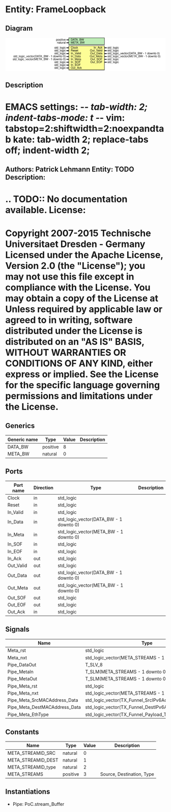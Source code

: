 # Entity: FrameLoopback

## Diagram

![Diagram](net_FrameLoopback.svg "Diagram")
## Description

EMACS settings: -*-  tab-width: 2; indent-tabs-mode: t -*-
vim: tabstop=2:shiftwidth=2:noexpandtab
kate: tab-width 2; replace-tabs off; indent-width 2;
=============================================================================
Authors:				 	Patrick Lehmann
Entity:				 	TODO
Description:
-------------------------------------
.. TODO:: No documentation available.
License:
=============================================================================
Copyright 2007-2015 Technische Universitaet Dresden - Germany
Licensed under the Apache License, Version 2.0 (the "License");
you may not use this file except in compliance with the License.
You may obtain a copy of the License at
Unless required by applicable law or agreed to in writing, software
distributed under the License is distributed on an "AS IS" BASIS,
WITHOUT WARRANTIES OR CONDITIONS OF ANY KIND, either express or implied.
See the License for the specific language governing permissions and
limitations under the License.
=============================================================================
## Generics

| Generic name | Type     | Value | Description |
| ------------ | -------- | ----- | ----------- |
| DATA_BW      | positive | 8     |             |
| META_BW      | natural  | 0     |             |
## Ports

| Port name | Direction | Type                                   | Description |
| --------- | --------- | -------------------------------------- | ----------- |
| Clock     | in        | std_logic                              |             |
| Reset     | in        | std_logic                              |             |
| In_Valid  | in        | std_logic                              |             |
| In_Data   | in        | std_logic_vector(DATA_BW - 1 downto 0) |             |
| In_Meta   | in        | std_logic_vector(META_BW - 1 downto 0) |             |
| In_SOF    | in        | std_logic                              |             |
| In_EOF    | in        | std_logic                              |             |
| In_Ack    | out       | std_logic                              |             |
| Out_Valid | out       | std_logic                              |             |
| Out_Data  | out       | std_logic_vector(DATA_BW - 1 downto 0) |             |
| Out_Meta  | out       | std_logic_vector(META_BW - 1 downto 0) |             |
| Out_SOF   | out       | std_logic                              |             |
| Out_EOF   | out       | std_logic                              |             |
| Out_Ack   | in        | std_logic                              |             |
## Signals

| Name                          | Type                                                   | Description |
| ----------------------------- | ------------------------------------------------------ | ----------- |
| Meta_rst                      | std_logic                                              |             |
| Meta_nxt                      | std_logic_vector(META_STREAMS - 1 downto 0)            |             |
| Pipe_DataOut                  | T_SLV_8                                                |             |
| Pipe_MetaIn                   | T_SLM(META_STREAMS - 1 downto 0, 31 downto 0)          |             |
| Pipe_MetaOut                  | T_SLM(META_STREAMS - 1 downto 0, 31 downto 0)          |             |
| Pipe_Meta_rst                 | std_logic                                              |             |
| Pipe_Meta_nxt                 | std_logic_vector(META_STREAMS - 1 downto 0)            |             |
| Pipe_Meta_SrcMACAddress_Data  | std_logic_vector(TX_Funnel_SrcIPv6Address_Data'range)  |             |
| Pipe_Meta_DestMACAddress_Data | std_logic_vector(TX_Funnel_DestIPv6Address_Data'range) |             |
| Pipe_Meta_EthType             | std_logic_vector(TX_Funnel_Payload_Type'range)         |             |
## Constants

| Name               | Type     | Value | Description               |
| ------------------ | -------- | ----- | ------------------------- |
| META_STREAMID_SRC  | natural  |  0    |                           |
| META_STREAMID_DEST | natural  |  1    |                           |
| META_STREAMID_type | natural  |  2    |                           |
| META_STREAMS       | positive |  3    | Source, Destination, Type |
## Instantiations

- Pipe: PoC.stream_Buffer
